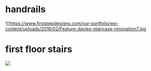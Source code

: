 # handrails

![]https://www.firststepdesigns.com/our-portfolio/wp-content/uploads/2016/02/Feature-davies-staircase-renovation7.jpg

# first floor stairs

![](https://i.pinimg.com/originals/5c/05/9c/5c059ca6ef353e825f27bf5350ac6a2c.jpg)

